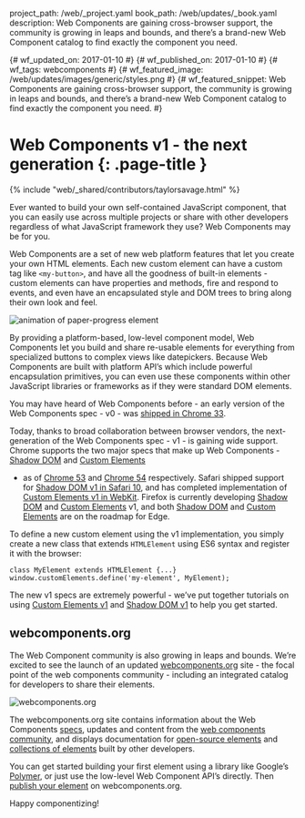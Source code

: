 project_path: /web/_project.yaml book_path: /web/updates/_book.yaml description: Web Components are gaining cross-browser support, the community is growing in leaps and bounds, and there’s a brand-new Web Component catalog to find exactly the component you need.

{# wf_updated_on: 2017-01-10 #} {# wf_published_on: 2017-01-10 #} {# wf_tags: webcomponents #} {# wf_featured_image: /web/updates/images/generic/styles.png #} {# wf_featured_snippet: Web Components are gaining cross-browser support, the community is growing in leaps and bounds, and there’s a brand-new Web Component catalog to find exactly the component you need. #}

# Web Components v1 - the next generation {: .page-title }

{% include "web/_shared/contributors/taylorsavage.html" %}

Ever wanted to build your own self-contained JavaScript component, that you can easily use across multiple projects or share with other developers regardless of what JavaScript framework they use? Web Components may be for you.

Web Components are a set of new web platform features that let you create your own HTML elements. Each new custom element can have a custom tag like `<my-button>`, and have all the goodness of built-in elements - custom elements can have properties and methods, fire and respond to events, and even have an encapsulated style and DOM trees to bring along their own look and feel.

<img src="/web/updates/images/2017/01/webcomponents.org/image00.gif"
     alt="animation of paper-progress element" />

By providing a platform-based, low-level component model, Web Components let you build and share re-usable elements for everything from specialized buttons to complex views like datepickers. Because Web Components are built with platform API’s which include powerful encapsulation primitives, you can even use these components within other JavaScript libraries or frameworks as if they were standard DOM elements.

You may have heard of Web Components before - an early version of the Web Components spec - v0 - was [shipped in Chrome 33](https://www.chromestatus.com/feature/4642138092470272).

Today, thanks to broad collaboration between browser vendors, the next-generation of the Web Components spec - v1 - is gaining wide support. Chrome supports the two major specs that make up Web Components - [Shadow DOM](/web/fundamentals/web-components/shadowdom) and [Custom Elements](/web/fundamentals/getting-started/primers/customelements)

- as of [Chrome 53](https://www.chromestatus.com/feature/4667415417847808) and [Chrome 54](https://www.chromestatus.com/feature/4696261944934400) respectively. Safari shipped support for [Shadow DOM v1 in Safari 10](https://webkit.org/status/#feature-shadow-dom), and has completed implementation of [Custom Elements v1 in WebKit](https://webkit.org/blog/7027/introducing-custom-elements/). Firefox is currently developing [Shadow DOM](https://platform-status.mozilla.org/#shadow-dom) and [Custom Elements](https://platform-status.mozilla.org/#custom-elements) v1, and both [Shadow DOM](https://developer.microsoft.com/en-us/microsoft-edge/platform/status/shadowdom/) and [Custom Elements](https://developer.microsoft.com/en-us/microsoft-edge/platform/status/customelements/) are on the roadmap for Edge.

To define a new custom element using the v1 implementation, you simply create a new class that extends `HTMLElement` using ES6 syntax and register it with the browser:

    class MyElement extends HTMLElement {...}
    window.customElements.define('my-element', MyElement);
    

The new v1 specs are extremely powerful - we’ve put together tutorials on using [Custom Elements v1](/web/fundamentals/getting-started/primers/customelements) and [Shadow DOM v1](/web/fundamentals/web-components/shadowdom) to help you get started.

## webcomponents.org

The Web Component community is also growing in leaps and bounds. We’re excited to see the launch of an updated [webcomponents.org](https://www.webcomponents.org/) site - the focal point of the web components community - including an integrated catalog for developers to share their elements.

<img src="/web/updates/images/2017/01/webcomponents.org/webcomponents.gif"
     alt="webcomponents.org" />

The webcomponents.org site contains information about the Web Components [specs](https://www.webcomponents.org/specs), updates and content from the [web components community](https://www.webcomponents.org/community), and displays documentation for [open-source elements](https://www.webcomponents.org/element/PolymerElements/paper-button) and [collections of elements](https://www.webcomponents.org/collection/PolymerElements/paper-elements) built by other developers.

You can get started building your first element using a library like Google’s [Polymer](https://www.polymer-project.org/), or just use the low-level Web Component API’s directly. Then [publish your element](https://www.webcomponents.org/publish) on webcomponents.org.

Happy componentizing!